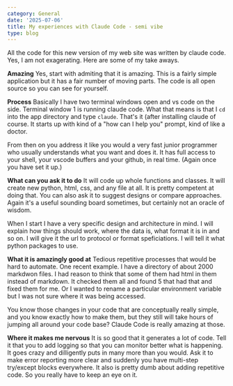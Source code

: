 ```yaml
---
category: General
date: '2025-07-06'
title: My experiences with Claude Code - semi vibe
type: blog
---
```


All the code for this new version of my web site was written by claude code. Yes, I am not exagerating. Here are some of my take aways.

**Amazing** Yes, start with admiting that it is amazing. This is a fairly simple application but it has a fair number of moving parts. The code is all open source so you can see for yourself.

**Process** Basically I have two terminal windows open and vs code on the side. Terminal window 1 is running claude code. What that means is that I `cd` into the app directory and type `claude`. That's it (after installing claude of course. It starts up with kind of a "how can I help you" prompt, kind of like a doctor.

From then on you address it like you would a very fast junior programmer who usually understands what you want and does it. It has full access to your shell, your vscode buffers and your github, in real time. (Again once you have set it up.)
 
**What can you ask it to do** It will code up whole functions and classes. It will create new python, html, css, and any file at all. It is pretty competent at doing that. You can also ask it to suggest designs or compare approaches. Again it's a useful sounding board sometimes, but certainly not an oracle of wisdom.

When I start I have a very specific design and architecture in mind. I will explain how things should work, where the data is, what format it is in and so on. I will give it the url to protocol or format speficiations. I will tell it what python packages to use.

**What it is amazingly good at** Tedious repetitive processes that would be hard to automate. One recent example. I have a directory of about 2000 markdwon files. I had reason to think that some of them had html in them instead of markdown. It checked them all and found 5 that had that and fixed them for me. Or I wanted to rename a particular environment variable but I was not sure where it was being accessed.

You know those changes in your code that are conceptually really simple, and you know exactly how to make them, but they still will take hours of jumping all around your code base? Claude Code is really amazing at those.

**Where it makes me nervous** It is so good that it generates a lot of code. Tell it that you to add logging so that you can monitor better what is happening. It goes crazy and dilligently puts in many more than you would. Ask it to make error reporting more clear and suddenly you have multi-step try/except blocks everywhere. It also is pretty dumb about adding repetitive code. So you really have to keep an eye on it.